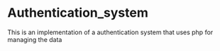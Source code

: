 # Authentication_system
This is an implementation of a authentication system that uses php for managing the data
